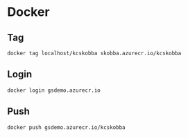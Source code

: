 # Docker
## Tag
```
docker tag localhost/kcskobba skobba.azurecr.io/kcskobba
```

## Login
```
docker login gsdemo.azurecr.io
```

## Push
```
docker push gsdemo.azurecr.io/kcskobba
```
